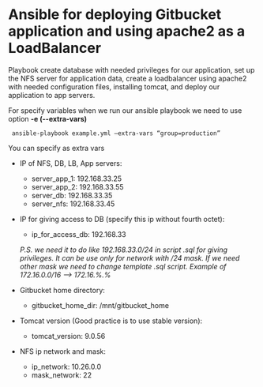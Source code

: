 # Ansible for deploying Gitbucket application and using apache2 as a LoadBalancer
Playbook create database with needed privileges for our application, set up the NFS server for application data, create a loadbalancer using apache2 with needed configuration files, installing tomcat, and deploy our application to app servers.

For specify variables when we run our ansible playbook we need to use option __-e (--extra-vars)__
```
 ansible-playbook example.yml –extra-vars “group=production”
```
You can specify as extra vars
 - IP of NFS, DB, LB, App servers:
     - server_app_1: 192.168.33.25
     - server_app_2: 192.168.33.55
     - server_db: 192.168.33.35
     - server_nfs: 192.168.33.45

 
 - IP for giving access to DB (specify this ip without fourth octet):
      - ip_for_access_db: 192.168.33
  
      _P.S. we need it to do like 192.168.33.0/24 in script .sql for giving privileges. It can be use only for network with /24 mask. If we need other mask we need to change template .sql script. Example of 172.16.0.0/16 --> 172.16.%.%_

 - Gitbucket home directory:
    
     - gitbucket_home_dir: /mnt/gitbucket_home
    
 - Tomcat version (Good practice is to use stable version): 
    
      - tomcat_version: 9.0.56
     
 - NFS ip network and mask:
      - ip_network: 10.26.0.0
      - mask_network: 22
